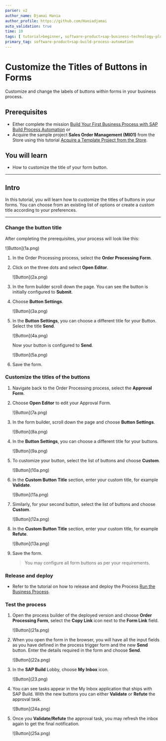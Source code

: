 ```yaml
---
parser: v2
author_name: Djamai Hania
author_profile: https://github.com/Haniadjamai
auto_validation: true
time: 10
tags: [ tutorial>beginner, software-product>sap-business-technology-platform, tutorial>free-tier ]
primary_tag: software-product>sap-build-process-automation
---
```


# Customize the Titles of Buttons in Forms 
<!-- description --> Customize and change the labels of buttons within forms in your business process.

## Prerequisites
  - Either complete the mission [Build Your First Business Process with SAP Build Process Automation](mission.sap-process-automation) or
  - Acquire the sample project **Sales Order Management (MI01)** from the Store using this tutorial [Acquire a Template Project from the Store](spa-acquire-businessprocess-store).

## You will learn
  - How to customize the title of your form button.

---

## Intro
In this tutorial, you will learn how to customize the titles of buttons in your forms. You can choose from an existing list of options or create a custom title according to your preferences.

---

### Change the button title

After completing the prerequisites, your process will look like this:

<!-- border -->![Button](1a.png)

1. In the Order Processing process, select the **Order Processing Form**.

2. Click on the three dots and select **Open Editor**.

    <!-- border -->![Button](2a.png)

3. In the form builder scroll down the page. You can see the button is initially configured to **Submit**.

4. Choose **Button Settings**.

    <!-- border -->![Button](3a.png)

5. In the **Button Settings**, you can choose a different title for your Button. Select the title **Send**.

    <!-- border -->![Button](4a.png)

    Now your button is configured to **Send**.

    <!-- border -->![Button](5a.png)

6. Save the form.

### Customize the titles of the buttons

1. Navigate back to the Order Processing process, select the **Approval Form**. 

2. Choose **Open Editor** to edit your Approval Form.

    <!-- border -->![Button](7a.png)

3. In the form builder, scroll down the page and choose **Button Settings**.

    <!-- border -->![Button](8a.png)

4. In the **Button Settings**, you can choose a different title for your buttons.

    <!-- border -->![Button](9a.png)

5. To customize your button, select the list of buttons and choose **Custom**.

    <!-- border -->![Button](10a.png)

6. In the **Custom Button Title** section, enter your custom title, for example **Validate**.

    <!-- border -->![Button](11a.png)

7. Similarly, for your second button, select the list of buttons and choose **Custom**.

    <!-- border -->![Button](12a.png)

8. In the **Custom Button Title** section, enter your custom title, for example **Refute**.

    <!-- border -->![Button](13a.png)

9. Save the form.

    > You may configure all form buttons as per your requirements.


### Release and deploy
    
   - Refer to the tutorial on how to release and deploy the Process [Run the Business Process](https://developers.sap.com/tutorials/spa-run-process.html).

### Test the process 

1. Open the process builder of the deployed version and choose **Order Processing Form**, select the **Copy Link** icon next to the **Form Link** field.

    <!-- border -->![Button](21a.png)

2. When you open the form in the browser, you will have all the input fields as you have defined in the process trigger form and the new **Send** button. 
   Enter the details required in the form and choose **Send**.

    <!-- border -->![Button](22a.png)

3. In the **SAP Build** Lobby, choose **My Inbox** icon.

    <!-- border -->![Button](23.png)

4. You can see tasks appear in the My Inbox application that ships with SAP Build. With the new buttons you can  either **Validate** or **Refute** the approval task.

    <!-- border -->![Button](24a.png)

5. Once you **Validate/Refute** the approval task, you may refresh the inbox again to get the final notification.

    <!-- border -->![Button](25a.png)


